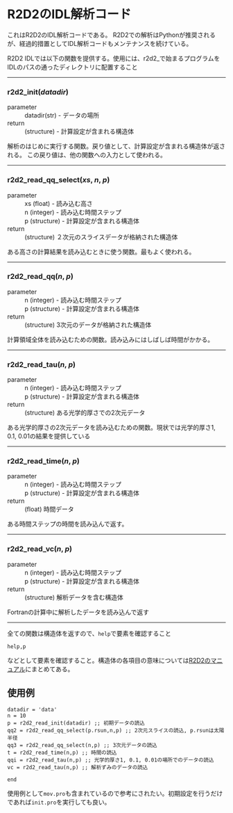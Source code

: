 # R2D2のIDL解析コード

これはR2D2のIDL解析コードである。
R2D2での解析はPythonが推奨されるが、経過的措置としてIDL解析コードもメンテナンスを続けている。

R2D2 IDLでは以下の関数を提供する。使用には、r2d2_で始まるプログラムをIDLのパスの通ったディレクトリに配置すること

***
### r2d2_init(*datadir*)

<dl>
<dt>parameter</dt>
 <dd>datadir(str) - データの場所</dd>
<dt>return</dt>
<dd>(structure) - 計算設定が含まれる構造体</dd>
</dl>

解析のはじめに実行する関数。戻り値として、計算設定が含まれる構造体が返される。
この戻り値は、他の関数への入力として使われる。

***
### r2d2_read_qq_select(*xs*, *n*, *p*)

<dl>
<dt>parameter</dt> 
<dd>xs (float) - 読み込む高さ</dd>
<dd>n (integer) - 読み込む時間ステップ</dd>
<dd>p (structure) - 計算設定が含まれる構造体</dd>
<dt>return</dt>
<dd>(structure) ２次元のスライスデータが格納された構造体</dd>
</dl>

ある高さの計算結果を読み込むときに使う関数。最もよく使われる。

***
### r2d2_read_qq(*n*, *p*)

<dl>
<dt>parameter</dt> 
<dd>n (integer) - 読み込む時間ステップ</dd>
<dd>p (structure) - 計算設定が含まれる構造体</dd>
<dt>return</dt>
<dd>(structure) 3次元のデータが格納された構造体</dd>
</dl>

計算領域全体を読み込むための関数。読み込みにはしばしば時間がかかる。

***
### r2d2_read_tau(*n*, *p*)

<dl>
<dt>parameter</dt> 
<dd>n (integer) - 読み込む時間ステップ</dd>
<dd>p (structure) - 計算設定が含まれる構造体</dd>
<dt>return</dt>
<dd>(structure) ある光学的厚さでの2次元データ</dd>
</dl>

ある光学的厚さの2次元データを読み込むための関数。現状では光学的厚さ1, 0.1, 0.01の結果を提供している

***
### r2d2_read_time(*n*, *p*)

<dl>
<dt>parameter</dt> 
<dd>n (integer) - 読み込む時間ステップ</dd>
<dd>p (structure) - 計算設定が含まれる構造体</dd>
<dt>return</dt>
<dd>(float) 時間データ</dd>
</dl>

ある時間ステップの時間を読み込んで返す。

***
### r2d2_read_vc(*n*, *p*)

<dl>
<dt>parameter</dt> 
<dd>n (integer) - 読み込む時間ステップ</dd>
<dd>p (structure) - 計算設定が含まれる構造体</dd>
<dt>return</dt>
<dd>(structure) 解析データを含む構造体</dd>
</dl>

Fortranの計算中に解析したデータを読み込んで返す


***
全ての関数は構造体を返すので、`help`で要素を確認すること

```IDL
help,p
```

などとして要素を確認すること。構造体の各項目の意味については[R2D2のマニュアル](https://hottahd.github.io/R2D2-manual/notation.html)にまとめてある。

## 使用例

```IDL
datadir = 'data'
n = 10
p = r2d2_read_init(datadir) ;; 初期データの読込
qq2 = r2d2_read_qq_select(p.rsun,n,p) ;; 2次元スライスの読込, p.rsunは太陽半径
qq3 = r2d2_read_qq_select(n,p) ;; 3次元データの読込
t = r2d2_read_time(n,p) ;; 時間の読込
qqi = r2d2_read_tau(n,p) ;; 光学的厚さ1, 0.1, 0.01の場所でのデータの読込
vc = r2d2_read_tau(n,p) ;; 解析ずみのデータの読込

end
```

使用例として`mov.pro`も含まれているので参考にされたい。初期設定を行うだけであれば`init.pro`を実行しても良い。